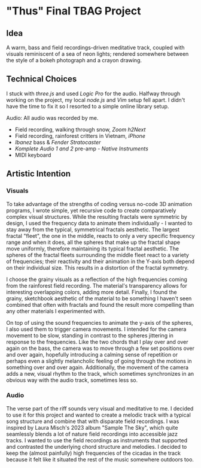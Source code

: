 # "Thus" Final TBAG Project #

## Idea ##
A warm, bass and field recordings-driven meditative track, coupled with visuals reminiscent of a sea of neon lights; rendered somewhere between the style of a bokeh photograph and a crayon drawing. 

## Technical Choices ##
I stuck with *three.js* and used *Logic Pro* for the audio. Halfway through working on the project, my local *node.js* and *Vim* setup fell apart. I didn't have the time to fix it so I resorted to a simple online library setup. 

Audio: 
All audio was recorded by me. 
- Field recording, walking through snow, *Zoom h2Next*
- Field recording, rainforest critters in Vietnam, *iPhone* 
- *Ibanez* bass & *Fender Stratocaster*
- *Komplete Audio 1 and 2* pre-amp - *Native Instruments* 
- MIDI keyboard 

## Artistic Intention ##
### Visuals ###

To take advantage of the strengths of coding versus no-code 3D animation programs, I wrote simple, yet recursive code to create comparatively complex visual structures. While the resulting fractals were symmetric by design, I used the frequency data to animate them individually - I wanted to stay away from the typical, symmetrical fractals aesthetic. The largest fractal "fleet", the one in the middle, reacts to only a very specific frequency range and when it does, all the spheres that make up the fractal shape move uniformly, therefore maintaining its typical fractal aesthetic. The spheres of the fractal fleets surrounding the middle fleet react to a variety of frequencies; their reactivity and their animation in the Y-axis both depend on their individual size. This results in a distortion of the fractal symmetry. 

I choose the grainy visuals as a reflection of the high frequencies coming from the rainforest field recording. The material's transparency allows for interesting overlapping colors, adding more detail. Finally, I found the grainy, sketchbook aesthetic of the material to be something I haven't seen combined that often with fractals and found the result more compelling than any other materials I experimented with. 

On top of using the sound frequencies to animate the y-axis of the spheres, I also used them to trigger camera movements. I intended for the camera movement to be slow, standing in contrast to the spheres jittering in response to the frequencies. Like the two chords that I play over and over again on the bass, the camera was to move through a few set positions over and over again, hopefully introducing a calming sense of repetition or perhaps even a slightly melancholic feeling of going through the motions in something over and over again. Additionally, the movement of the camera adds a new, visual rhythm to the track, which sometimes synchronizes in an obvious way with the audio track, sometimes less so. 

### Audio ###
The verse part of the riff sounds very visual and meditative to me. I decided to use it for this project and wanted to create a melodic track with a typical song structure and combine that with disparate field recordings. I was inspired by Laura Misch's 2023 album "Sample The Sky", which quite seamlessly blends a lot of nature field recordings into accessible jazz tracks. I wanted to use the field recordings as instruments that supported and contrasted the underlying chord structure and melodies. I decided to keep the (almost painfully) high frequencies of the cicadas in the track because it felt like it situated the rest of the music somewhere outdoors too. 
